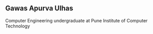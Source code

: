 Gawas Apurva Ulhas
-------------------------------------------------------------------------
Computer Engineering undergraduate at Pune Institute of Computer Technology
